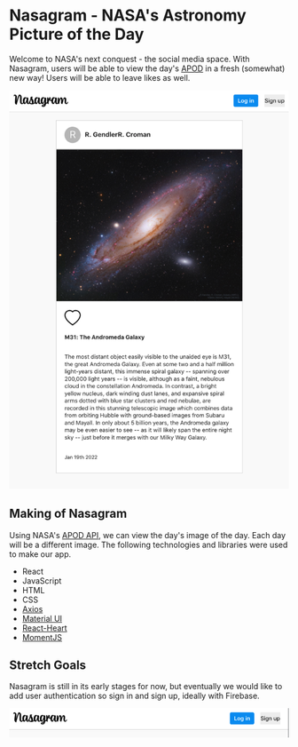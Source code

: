 # Nasagram - NASA's Astronomy Picture of the Day

Welcome to NASA's next conquest - the social media space. With Nasagram, users will be able to view the day's [APOD](https://apod.nasa.gov/apod/astropix.html) in a fresh (somewhat) new way! Users will be able to leave likes as well.

![Nasagram](public/nasagram-screen.png)

## Making of Nasagram

Using NASA's [APOD API](https://api.nasa.gov/), we can view the day's image of the day. Each day will be a different image.
The following technologies and libraries were used to make our app.

- React
- JavaScript
- HTML
- CSS
- [Axios](https://www.npmjs.com/package/axios)
- [Material UI](https://mui.com/)
- [React-Heart](https://github.com/matthewgferrari/react-heart)
- [MomentJS](https://momentjs.com/)

## Stretch Goals

Nasagram is still in its early stages for now, but eventually we would like to add user authentication so sign in and sign up, ideally with Firebase.

![Nasagram Login](./public/nasagram-login.png)

